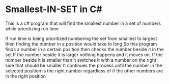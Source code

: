 # Smallest-IN-SET in C#

This is a c# program that will find the smallest number in a set of numbers while prioritizing run time

If run time is being prioritized numbering the set from smallest to largest then finding the number in a position would take to long
So this program finds a number in a certain position then checks the number beside it in the set 
If the number beside it is larger nothing happens and it moves on. If the number beside it is smaller than it switches it with a number on the right side that should be smaller 
It continues the process until the number in the selected position is the right number regardless of if the other numbers are in the right position 
